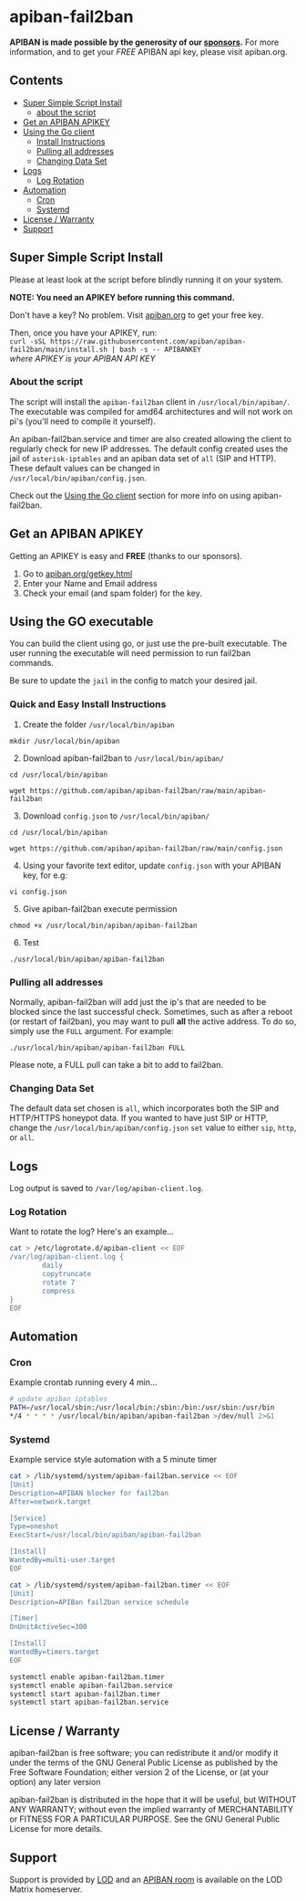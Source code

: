 # apiban-fail2ban

**APIBAN is made possible by the generosity of our [sponsors](https://apiban.org/doc.html#sponsors).** For more information, and to get your _FREE_ APIBAN api key, please visit apiban.org.

## Contents

* [Super Simple Script Install](#super-simple-script-install)
  * [about the script](#about-the-script)
* [Get an APIBAN APIKEY](#get-an-apiban-apikey)
* [Using the Go client](#using-the-go-executable)
  * [Install Instructions](#quick-and-easy-install-instructions)
  * [Pulling all addresses](#pulling-all-addresses)
  * [Changing Data Set](#changing-data-set)
* [Logs](#logs)
  * [Log Rotation](#log-Rotation)
* [Automation](#automation)
  * [Cron](#cron)
  * [Systemd](#systemd)
* [License / Warranty](#license--warranty)
* [Support](#support)

## Super Simple Script Install

Please at least look at the script before blindly running it on your system.

**NOTE: You need an APIKEY before running this command.**

Don't have a key? No problem. Visit [apiban.org](https://apiban.org) to get your free key.

Then, once you have your APIKEY, run:  
`curl -sSL https://raw.githubusercontent.com/apiban/apiban-fail2ban/main/install.sh | bash -s -- APIBANKEY`  
_where APIKEY is your APIBAN API KEY_

### About the script

The script will install the `apiban-fail2ban` client in `/usr/local/bin/apiban/`. The executable was compiled for amd64 architectures and will not work on pi's (you'll need to compile it yourself).

An apiban-fail2ban.service and timer are also created allowing the client to regularly check for new IP addresses. The default config created uses the jail of `asterisk-iptables` and an apiban data set of `all` (SIP and HTTP). These default values can be changed in `/usr/local/bin/apiban/config.json`.

Check out the [Using the Go client](#using-the-go-executable) section for more info on using apiban-fail2ban.

## Get an APIBAN APIKEY

Getting an APIKEY is easy and **FREE** (thanks to our sponsors).

1. Go to [apiban.org/getkey.html](https://apiban.org/getkey.html)
2. Enter your Name and Email address
3. Check your email (and spam folder) for the key.

## Using the GO executable

You can build the client using go, or just use the pre-built executable. The user running the executable will need permission to run fail2ban commands.

Be sure to update the `jail` in the config to match your desired jail.

### Quick and Easy Install Instructions

1. Create the folder `/usr/local/bin/apiban`
  
```shell 
mkdir /usr/local/bin/apiban 
```

2. Download apiban-fail2ban to `/usr/local/bin/apiban/`
    
```shell 
cd /usr/local/bin/apiban    
```

```shell 
wget https://github.com/apiban/apiban-fail2ban/raw/main/apiban-fail2ban
```

3. Download `config.json` to `/usr/local/bin/apiban/`

```shell
cd /usr/local/bin/apiban
```

```shell
wget https://github.com/apiban/apiban-fail2ban/raw/main/config.json
```

4. Using your favorite text editor, update `config.json` with your APIBAN key, for e.g:

```shell
vi config.json
```

5. Give apiban-fail2ban execute permission

```shell
chmod +x /usr/local/bin/apiban/apiban-fail2ban
```

6. Test

```shell 
./usr/local/bin/apiban/apiban-fail2ban 
```

### Pulling all addresses

Normally, apiban-fail2ban will add just the ip's that are needed to be blocked since the last successful check. Sometimes, such as after a reboot (or restart of fail2ban), you may want to pull **all** the active address. To do so, simply use the `FULL` argument. For example:

`./usr/local/bin/apiban/apiban-fail2ban FULL`

Please note, a FULL pull can take a bit to add to fail2ban.

### Changing Data Set

The default data set chosen is `all`, which incorporates both the SIP and HTTP/HTTPS honeypot data. If you wanted to have just SIP or HTTP, change the `/usr/local/bin/apiban/config.json` `set` value to either `sip`, `http`, or `all`.

## Logs

Log output is saved to `/var/log/apiban-client.log`. 

### Log Rotation

Want to rotate the log? Here's an example...

```bash
cat > /etc/logrotate.d/apiban-client << EOF
/var/log/apiban-client.log {
        daily
        copytruncate
        rotate 7
        compress
}
EOF
```

## Automation

### Cron

Example crontab running every 4 min...

```bash
# update apiban iptables
PATH=/usr/local/sbin:/usr/local/bin:/sbin:/bin:/usr/sbin:/usr/bin
*/4 * * * * /usr/local/bin/apiban/apiban-fail2ban >/dev/null 2>&1
```

### Systemd

Example service style automation with a 5 minute timer

```bash
cat > /lib/systemd/system/apiban-fail2ban.service << EOF
[Unit]
Description=APIBAN blocker for fail2ban
After=network.target

[Service]
Type=oneshot
ExecStart=/usr/local/bin/apiban/apiban-fail2ban

[Install]
WantedBy=multi-user.target
EOF

cat > /lib/systemd/system/apiban-fail2ban.timer << EOF
[Unit]
Description=APIBan fail2ban service schedule

[Timer]
OnUnitActiveSec=300

[Install]
WantedBy=timers.target
EOF

systemctl enable apiban-fail2ban.timer
systemctl enable apiban-fail2ban.service
systemctl start apiban-fail2ban.timer
systemctl start apiban-fail2ban.service
```

## License / Warranty

apiban-fail2ban is free software; you can redistribute it and/or modify it under the terms of the GNU General Public License as published by the Free Software Foundation; either version 2 of the License, or (at your option) any later version

apiban-fail2ban is distributed in the hope that it will be useful, but WITHOUT ANY WARRANTY; without even the implied warranty of MERCHANTABILITY or FITNESS FOR A PARTICULAR PURPOSE. See the GNU General Public License for more details.

## Support

Support is provided by [LOD](https://lod.com/) and an [APIBAN room](https://matrix.to/#/#apiban:matrix.lod.com) is available on the LOD Matrix homeserver.
